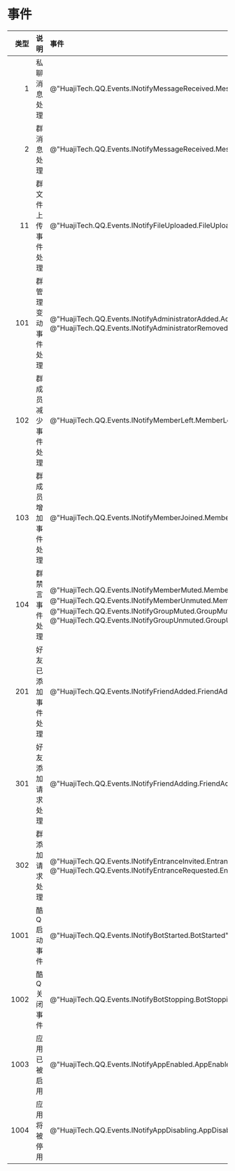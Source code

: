 # 事件

| 类型 | 说明 | 事件 |
| --: | :-- | :-- |
| 1 | 私聊消息处理 | @"HuajiTech.QQ.Events.INotifyMessageReceived.MessageReceived" |
| 2 | 群消息处理 | @"HuajiTech.QQ.Events.INotifyMessageReceived.MessageReceived" |
| 11 | 群文件上传事件处理 | @"HuajiTech.QQ.Events.INotifyFileUploaded.FileUploaded" |
| 101 | 群管理变动事件处理 | @"HuajiTech.QQ.Events.INotifyAdministratorAdded.AdministratorAdded"、@"HuajiTech.QQ.Events.INotifyAdministratorRemoved.AdministratorRemoved" |
| 102 | 群成员减少事件处理 | @"HuajiTech.QQ.Events.INotifyMemberLeft.MemberLeft" |
| 103 | 群成员增加事件处理 | @"HuajiTech.QQ.Events.INotifyMemberJoined.MemberJoined" |
| 104 | 群禁言事件处理 | @"HuajiTech.QQ.Events.INotifyMemberMuted.MemberMuted"、@"HuajiTech.QQ.Events.INotifyMemberUnmuted.MemberUnmuted"、@"HuajiTech.QQ.Events.INotifyGroupMuted.GroupMuted"、@"HuajiTech.QQ.Events.INotifyGroupUnmuted.GroupUnmuted" |
| 201 | 好友已添加事件处理 | @"HuajiTech.QQ.Events.INotifyFriendAdded.FriendAdded" |
| 301 | 好友添加请求处理 | @"HuajiTech.QQ.Events.INotifyFriendAdding.FriendAdding" |
| 302 | 群添加请求处理 | @"HuajiTech.QQ.Events.INotifyEntranceInvited.EntranceInvited"、@"HuajiTech.QQ.Events.INotifyEntranceRequested.EntranceRequested" |
| 1001 | 酷Q启动事件 | @"HuajiTech.QQ.Events.INotifyBotStarted.BotStarted" |
| 1002 | 酷Q关闭事件 | @"HuajiTech.QQ.Events.INotifyBotStopping.BotStopping" |
| 1003 | 应用已被启用 | @"HuajiTech.QQ.Events.INotifyAppEnabled.AppEnabled" |
| 1004 | 应用将被停用 | @"HuajiTech.QQ.Events.INotifyAppDisabling.AppDisabling" |
